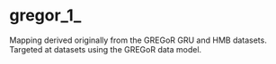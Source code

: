 # gregor_1_
Mapping derived originally from the GREGoR GRU and HMB datasets. Targeted at datasets using the GREGoR data model.
